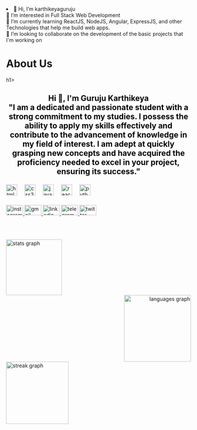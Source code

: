 <br clear="both">
<!-- <img align="left" height="200" src="https://i.ibb.co/Sn5hM0v/My-Image.png"  /> -->
<li>
👋 Hi, I’m karthikeyaguruju<br>
👀 I’m interested in Full Stack Web Development<br>
🌱 I’m currently learning ReactJS, NodeJS, Angular, ExpressJS, and other Technologies that help me build web apps.<br>
💞️ I’m looking to collaborate on the development of the basic projects that I'm working on<br>
  </li>
<h1> About Us</h1>h1>
<h2 align="center" style="text-decoration: none;color:#000">Hi 👋, I'm Guruju Karthikeya
  <br>"I am a dedicated and passionate student with a strong commitment to my studies. I possess the ability to apply my skills effectively and contribute to the advancement of knowledge in my field of interest. I am adept at quickly grasping new concepts and have acquired the proficiency needed to excel in your project, ensuring its success."</h2>

###

<div align="left">
  <img src="https://cdn.jsdelivr.net/gh/devicons/devicon/icons/html5/html5-original.svg" height="30" alt="html5 logo"  />
  <img width="12" />
  <img src="https://cdn.jsdelivr.net/gh/devicons/devicon/icons/css3/css3-original.svg" height="30" alt="css3 logo"  />
  <img width="12" />
  <img src="https://cdn.jsdelivr.net/gh/devicons/devicon/icons/javascript/javascript-original.svg" height="30" alt="javascript logo"  />
  <img width="12" />
  <img src="https://cdn.jsdelivr.net/gh/devicons/devicon/icons/react/react-original.svg" height="30" alt="react logo"  />
  <img width="12" />
  <img src="https://cdn.jsdelivr.net/gh/devicons/devicon/icons/python/python-original.svg" height="30" alt="python logo"  />
</div>

###

<div align="left">
  <a href="https://www.instagram.com/guruju_karthikeya.naidu/" target="_blank">
    <img src="https://raw.githubusercontent.com/maurodesouza/profile-readme-generator/master/src/assets/icons/social/instagram/default.svg" width="46" height="28" alt="instagram logo"  />
  </a>
  <a href="https://karthikeyaguruju@gmail.com" target="_blank">
    <img src="https://raw.githubusercontent.com/maurodesouza/profile-readme-generator/master/src/assets/icons/social/gmail/default.svg" width="46" height="28" alt="gmail logo"  />
  </a>
  <a href="https://www.linkedin.com/in/karthikeya-guruju/" target="_blank">
    <img src="https://raw.githubusercontent.com/maurodesouza/profile-readme-generator/master/src/assets/icons/social/linkedin/default.svg" width="46" height="28" alt="linkedin logo"  />
  </a>
  <a href="https://t.me/webdev16" target="_blank">
    <img src="https://raw.githubusercontent.com/maurodesouza/profile-readme-generator/master/src/assets/icons/social/telegram/default.svg" width="46" height="28" alt="telegram logo"  />
  </a>
  <a href="https://twitter.com/KarthikeyaGuru2" target="_blank">
    <img src="https://raw.githubusercontent.com/maurodesouza/profile-readme-generator/master/src/assets/icons/social/twitter/default.svg" width="46" height="28" alt="twitter logo"  />
  </a>
</div>

###

<br clear="both">


###



###

<div align="left">
  <img src="https://github-readme-stats.vercel.app/api?username=karthikeyaguruju&hide_title=true&hide_rank=true&show_icons=true&include_all_commits=false&count_private=true&disable_animations=false&theme=dracula&locale=en&hide_border=true&order=1" height="152" alt="stats graph"  /></div>
  <div align="right">
  <img src="https://github-readme-stats.vercel.app/api/top-langs?username=karthikeyaguruju&locale=en&hide_title=true&layout=compact&card_width=320&langs_count=5&theme=dracula&hide_border=true&order=2" height="182" alt="languages graph"  /></div>

  <div align="left">
  <img src="https://streak-stats.demolab.com?user=karthikeyaguruju&locale=en&mode=weekly&theme=dracula&hide_border=true&border_radius=5&order=3" height="170" alt="streak graph"  />
</div>

###
